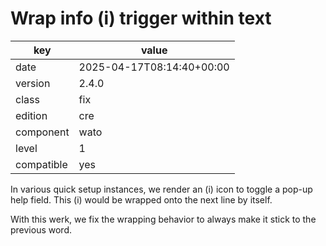 [//]: # (werk v2)
# Wrap info (i) trigger within text

key        | value
---------- | ---
date       | 2025-04-17T08:14:40+00:00
version    | 2.4.0
class      | fix
edition    | cre
component  | wato
level      | 1
compatible | yes

In various quick setup instances, we render an (i) icon to
toggle a pop-up help field. This (i) would be wrapped onto
the next line by itself.

With this werk, we fix the wrapping behavior to always make
it stick to the previous word.
